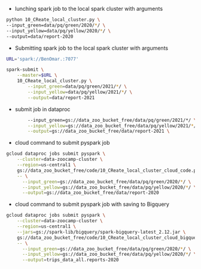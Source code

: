 * lunching spark job to the local spark cluster with arguments
```bash
python 10_CReate_local_cluster.py \
--input_green=data/pq/green/2020/*/ \
--input_yellow=data/pq/yellow/2020/*/ \
--output=data/report-2020
```

* Submitting spark job to the local spark cluster with arguments
```bash
URL='spark://BenOmar.:7077'
```

```bash
spark-submit \
    --master=$URL \
    10_CReate_local_cluster.py \
        --input_green=data/pq/green/2021/*/ \
        --input_yellow=data/pq/yellow/2021/*/ \
        --output=data/report-2021
```

* submit job in dataproc
```bash
        --input_green=gs://data_zoo_bucket_free/data/pq/green/2021/*/ \
        --input_yellow=gs://data_zoo_bucket_free/data/pq/yellow/2021/*/ \
        --output=gs://data_zoo_bucket_free/data/report-2021 \
```

* cloud command to submit pyspark job

```bash
gcloud dataproc jobs submit pyspark \
    --cluster=data-zoocamp-cluster \
    --region=us-central1 \
    gs://data_zoo_bucket_free/code/10_CReate_local_cluster_cloud_code.py \
    -- \
      --input_green=gs://data_zoo_bucket_free/data/pq/green/2020/*/ \
      --input_yellow=gs://data_zoo_bucket_free/data/pq/yellow/2020/*/ \
      --output=gs://data_zoo_bucket_free/data/report-2020
```

* cloud command to submit pyspark job with saving to Bigquery

```bash
gcloud dataproc jobs submit pyspark \
    --cluster=data-zoocamp-cluster \
    --region=us-central1 \
    --jars=gs://spark-lib/bigquery/spark-bigquery-latest_2.12.jar \
    gs://data_zoo_bucket_free/code/10_CReate_local_cluster_cloud_bigquery_code.py \
    -- \
      --input_green=gs://data_zoo_bucket_free/data/pq/green/2020/*/ \
      --input_yellow=gs://data_zoo_bucket_free/data/pq/yellow/2020/*/ \
      --output=trips_data_all.reports-2020
```